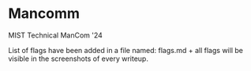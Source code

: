 # Mancomm
MIST Technical ManCom '24

List of flags have been added in a file named: flags.md + all flags will be visible in the screenshots of every writeup.

